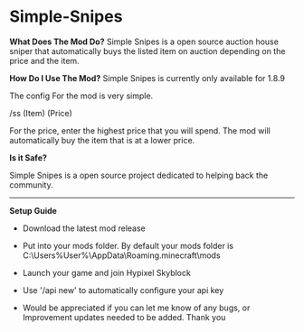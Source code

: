 # Simple-Snipes


**What Does The Mod Do?**
Simple Snipes is a open source auction house sniper that automatically buys the listed item on auction depending on the price and the item.


**How Do I Use The Mod?**
Simple Snipes is currently only available for 1.8.9


The config For the mod is very simple. 

/ss (Item) (Price)

For the price, enter the highest price that you will spend. The mod will automatically buy the item that is at a lower price.

**Is it Safe?**

Simple Snipes is a open source project dedicated to helping back the community.


---------------------------------------------------------------------------------------------------------------------

**Setup Guide**

- Download the latest mod release

- Put into your mods folder. By default your mods folder is C:\Users\%User%\AppData\Roaming\.minecraft\mods

- Launch your game and join Hypixel Skyblock

- Use '/api new' to automatically configure your api key




- Would be appreciated if you can let me know of any bugs, or Improvement updates needed to be added. Thank you

